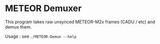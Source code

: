# METEOR Demuxer

This program takes raw unsynced METEOR-M2x frames (CADU / etc) and demux them.

Usage : see `./METEOR-Demux --help`